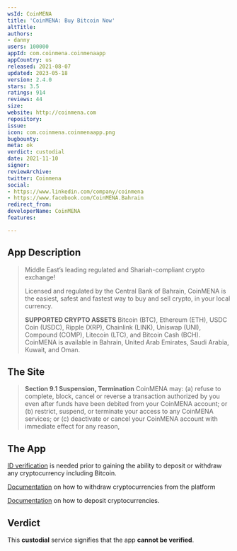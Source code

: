 ```yaml
---
wsId: CoinMENA
title: 'CoinMENA: Buy Bitcoin Now'
altTitle: 
authors:
- danny
users: 100000
appId: com.coinmena.coinmenaapp
appCountry: us
released: 2021-08-07
updated: 2023-05-18
version: 2.4.0
stars: 3.5
ratings: 914
reviews: 44
size: 
website: http://coinmena.com
repository: 
issue: 
icon: com.coinmena.coinmenaapp.png
bugbounty: 
meta: ok
verdict: custodial
date: 2021-11-10
signer: 
reviewArchive: 
twitter: Coinmena
social:
- https://www.linkedin.com/company/coinmena
- https://www.facebook.com/CoinMENA.Bahrain
redirect_from: 
developerName: CoinMENA
features: 

---
```


## App Description

> Middle East’s leading regulated and Shariah-compliant crypto exchange!
>
> Licensed and regulated by the Central Bank of Bahrain, CoinMENA is the easiest, safest and fastest way to buy and sell crypto, in your local currency.
>
> **SUPPORTED CRYPTO ASSETS**
> Bitcoin (BTC), Ethereum (ETH), USDC Coin (USDC), Ripple (XRP), Chainlink (LINK), Uniswap (UNI), Compound (COMP), Litecoin (LTC), and Bitcoin Cash (BCH).
> CoinMENA is available in Bahrain, United Arab Emirates, Saudi Arabia, Kuwait, and Oman.

## The Site

> **Section 9.1 Suspension, Termination**
> CoinMENA may: (a) refuse to complete, block, cancel or reverse a transaction authorized by you even after funds have been debited from your CoinMENA account; or (b) restrict, suspend, or terminate your access to any CoinMENA services; or (c) deactivate or cancel your CoinMENA account with immediate effect for any reason,

## The App

[ID verification](https://twitter.com/BitcoinWalletz/status/1455497402014568451) is needed prior to gaining the ability to deposit or withdraw any cryptocurrency including Bitcoin.

[Documentation](https://support.coinmena.com/hc/en-us/articles/360016998658-How-do-I-withdraw-digital-assets-from-my-CoinMENA-account-) on how to withdraw cryptocurrencies from the platform

[Documentation](https://support.coinmena.com/hc/en-us/articles/360016907497-How-do-I-deposit-digital-assets-into-my-CoinMENA-account-) on how to deposit cryptocurrencies.

## Verdict

This **custodial** service signifies that the app **cannot be verified**.
